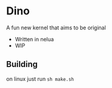 # Dino

A fun new kernel that aims to be original

* Written in nelua
* WIP

## Building

on linux just run `sh make.sh`